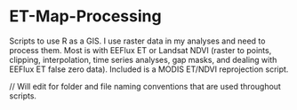# ET-Map-Processing
Scripts to use R as a GIS. I use raster data in my analyses and need to process them. Most is with EEFlux ET or Landsat NDVI (raster to points, clipping, interpolation, time series analyses, gap masks, and dealing with EEFlux ET false zero data). Included is a MODIS ET/NDVI reprojection script.

// Will edit for folder and file naming conventions that are used throughout scripts. 
